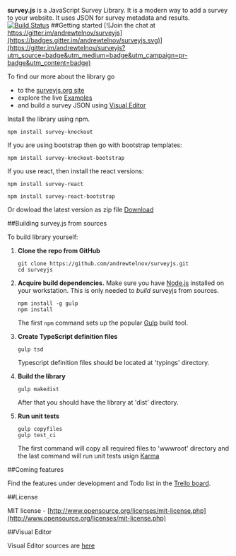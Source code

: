 **survey.js** is a JavaScript Survey Library. It is a modern way to add a survey to your website. It uses JSON for survey metadata and results.
[![Build Status](https://travis-ci.org/andrewtelnov/surveyjs.svg?branch=master)](https://travis-ci.org/andrewtelnov/surveyjs)
##Getting started
[![Join the chat at https://gitter.im/andrewtelnov/surveyjs](https://badges.gitter.im/andrewtelnov/surveyjs.svg)](https://gitter.im/andrewtelnov/surveyjs?utm_source=badge&utm_medium=badge&utm_campaign=pr-badge&utm_content=badge) 

To find our more about the library go
* to the [surveyjs.org site](http://surveyjs.org) 
* explore the live [Examples](http://surveyjs.org/examples/) 
* and build a survey JSON using [Visual Editor](http://surveyjs.org/builder/)

Install the library using npm.
```
npm install survey-knockout
```
If you are using bootstrap then go with bootstrap templates:
```
npm install survey-knockout-bootstrap
```
If you use react, then install the react versions:
```
npm install survey-react
```
```
npm install survey-react-bootstrap
```

Or dowload the latest version as zip file [Download](http://surveyjs.org/downloads/surveyjs.zip)

##Building survey.js from sources

To build library yourself:

 1. **Clone the repo from GitHub**  
	```
	git clone https://github.com/andrewtelnov/surveyjs.git
	cd surveyjs
	```

 2. **Acquire build dependencies.** Make sure you have [Node.js](http://nodejs.org/) installed on your workstation. This is only needed to _build_ surveyjs from sources.  
	```
	npm install -g gulp
	npm install
	```
	The first `npm` command sets up the popular [Gulp](http://gulpjs.com/) build tool. 

 3. **Create TypeScript definition files**
	```
	gulp tsd
	```
	Typescript definition files should be located at 'typings' directory.

 4. **Build the library**
	```
	gulp makedist
	```
	After that you should have the library at 'dist' directory.

 5. **Run unit tests**
	```
	gulp copyfiles
	gulp test_ci
	```
	The first command will copy all required files to 'wwwroot' directory and the last command will run unit tests usign [Karma](https://karma-runner.github.io/0.13/index.html)

##Coming features

Find the features under development and Todo list in the [Trello board](https://trello.com/b/lAwhTw3H/surveyjs-project).

##License

MIT license - [http://www.opensource.org/licenses/mit-license.php](http://www.opensource.org/licenses/mit-license.php)


##Visual Editor

Visual Editor sources are [here](https://github.com/andrewtelnov/surveyjs.editor)